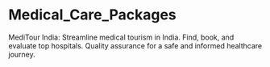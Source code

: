 # Medical_Care_Packages
MediTour India: Streamline medical tourism in India. Find, book, and evaluate top hospitals. Quality assurance for a safe and informed healthcare journey.
